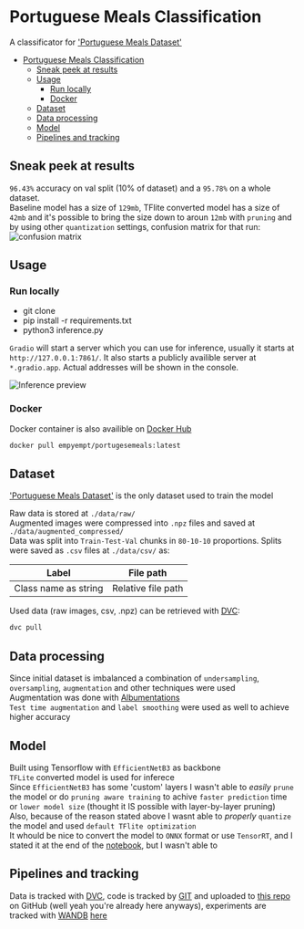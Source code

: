 # Portuguese Meals Classification

A classificator for ['Portuguese Meals Dataset'](https://www.kaggle.com/datasets/catarinaantelo/portuguese-meals)  

- [Portuguese Meals Classification](#portuguese-meals-classification)
  - [Sneak peek at results](#sneak-peek-at-results)
  - [Usage](#usage)
    - [Run locally](#run-locally)
    - [Docker](#docker)
  - [Dataset](#dataset)
  - [Data processing](#data-processing)
  - [Model](#model)
  - [Pipelines and tracking](#pipelines-and-tracking)

## Sneak peek at results

`96.43%` accuracy on val split (10% of dataset) and a `95.78%` on a whole dataset.  
Baseline model has a size of `129mb`, TFlite converted model has a size of `42mb` and it's possible to bring the size down to aroun `12mb` with `pruning` and by using other `quantization` settings, confusion matrix for that run:  
![confusion matrix](images/cofusion_matrix.jpg)

## Usage

### Run locally

- git clone
- pip install -r requirements.txt
- python3 inference.py  
  
`Gradio` will start a server which you can use for inference, usually it starts at `http://127.0.0.1:7861/`. It also starts a publicly availible server at `*.gradio.app`. Actual addresses will be shown in the console.  

![Inference preview](images/inferece.jpg)

### Docker

Docker container is also availible on [Docker Hub](https://hub.docker.com/repository/docker/empyempt/portugesemeals)

~~~bash
docker pull empyempt/portugesemeals:latest
~~~

## Dataset

['Portuguese Meals Dataset'](https://www.kaggle.com/datasets/catarinaantelo/portuguese-meals) is the only dataset used to train the model  

Raw data is stored at `./data/raw/`  
Augmented images were compressed into `.npz` files and saved at `./data/augmented_compressed/`  
Data was split into `Train-Test-Val` chunks in `80-10-10` proportions. Splits were saved as `.csv` files at `./data/csv/` as:  

|           Label           |        File path        |
| ------------------------- | ----------------------- |
| Class name as string      | Relative file path      |  

Used data (raw images, csv, .npz) can be retrieved with [DVC](https://dvc.org/):  

~~~bash
dvc pull
~~~

## Data processing

Since initial dataset is imbalanced a combination of `undersampling`, `oversampling`, `augmentation` and other techniques were used  
Augmentation was done with [Albumentations](https://albumentations.ai/)  
`Test time augmentation` and `label smoothing` were used as well to achieve higher accuracy  

## Model

Built using Tensorflow with `EfficientNetB3` as backbone  
`TFLite` converted model is used for inferece  
Since `EfficientNetB3` has some 'custom' layers I wasn't able to *easily* `prune` the model or do `pruning aware training` to achive `faster prediction` time or `lower model size` (thought it IS possible with layer-by-layer pruning)  
Also, because of the reason stated above I wasnt able to *properly* `quantize` the model and used `default TFlite optimization`  
It whould be nice to convert the model to `ONNX` format or use `TensorRT`, and I stated it at the end of the [notebook](<https://github.com/EmpyEmpt/Portuguese-Meals-Classification/blob/912a5bbda7bb03f2061055a5266e0f6cef6408b4/notebooks/all_together.ipynb>), but I wasn't able to  

## Pipelines and tracking

Data is tracked with [DVC](https://dvc.org/), code is tracked by [GIT](https://git-scm.com/) and uploaded to [this repo](https://github.com/EmpyEmpt/Portuguese-Meals-Classification) on GitHub (well yeah you're already here anyways), experiments are tracked with [WANDB](wandb.ai) [here](https://wandb.ai/empyempt/Portugese%20Meals%20Classification?workspace=user-empyempt)

